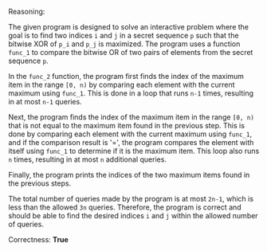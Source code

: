 Reasoning:

The given program is designed to solve an interactive problem where the goal is to find two indices `i` and `j` in a secret sequence `p` such that the bitwise XOR of `p_i` and `p_j` is maximized. The program uses a function `func_1` to compare the bitwise OR of two pairs of elements from the secret sequence `p`.

In the `func_2` function, the program first finds the index of the maximum item in the range `[0, n)` by comparing each element with the current maximum using `func_1`. This is done in a loop that runs `n-1` times, resulting in at most `n-1` queries.

Next, the program finds the index of the maximum item in the range `[0, n)` that is not equal to the maximum item found in the previous step. This is done by comparing each element with the current maximum using `func_1`, and if the comparison result is '=', the program compares the element with itself using `func_1` to determine if it is the maximum item. This loop also runs `n` times, resulting in at most `n` additional queries.

Finally, the program prints the indices of the two maximum items found in the previous steps.

The total number of queries made by the program is at most `2n-1`, which is less than the allowed `3n` queries. Therefore, the program is correct and should be able to find the desired indices `i` and `j` within the allowed number of queries.

Correctness: **True**